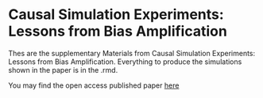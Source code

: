 # Causal Simulation Experiments: Lessons from Bias Amplification
Thes are the supplementary Materials from Causal Simulation Experiments: Lessons from Bias Amplification. Everything to produce the simulations shown in the paper is in the .rmd.

You may find the open access published paper [here](https://journals.sagepub.com/doi/full/10.1177/0962280221995963)
